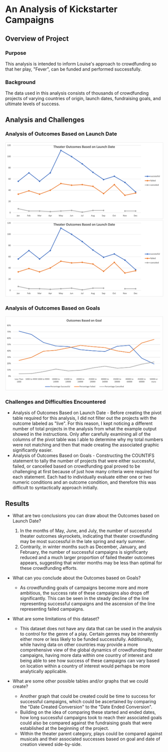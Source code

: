 # An Analysis of Kickstarter Campaigns 

## Overview of Project

### Purpose
This analysis is intended to inform Louise's approach to crowdfunding so that her play, "Fever", can be funded and performed successfully.

### Background
The data used in this analysis consists of thousands of crowdfunding projects of varying countries of origin, launch dates, fundraising goals, and ultimate levels of success.

## Analysis and Challenges

### Analysis of Outcomes Based on Launch Date
![Outcomes Based on Launch Date](https://github.com/vivek-gurumoorthy/kickstarter-analysis/blob/main/Theater_Outcomes_vs_Launch.png)
![Outcomes Based on Launch Date](https://github.com/vivek-gurumoorthy/kickstarter-analysis/blob/main/Theater_Outcomes_vs_Launch.png)

### Analysis of Outcomes Based on Goals
![Outcomes Based on Goals](https://github.com/vivek-gurumoorthy/kickstarter-analysis/blob/main/Outcomes_vs_Goals.png)

### Challenges and Difficulties Encountered
- Analysis of Outcomes Based on Launch Date - Before creating the pivot table required for this analysis, I did not filter out the projects with the outcome labeled as "live". For this reason, I kept noticing a different number of total projects in the analysis from what the example output showed in the instructions. Only after carefully examining all of the columns of the pivot table was I able to determine why my total numbers were not matching and then that made creating the associated graphic significantly easier.
- Analysis of Outcomes Based on Goals - Constructing the COUNTIFS statement to tally the number of projects that were either successful, failed, or cancelled based on crowdfunding goal proved to be challenging at first because of just how many criteria were required for each statement. Each had to individually evaluate either one or two numeric conditions and an outcome condition, and therefore this was difficult to syntactically approach initially. 

## Results

- What are two conclusions you can draw about the Outcomes based on Launch Date?
   1) In the months of May, June, and July, the number of successful theater outcomes skyrockets, indicating that theater crowdfunding may be most    successful in the late spring and early summer. 
   2) Contrarily, in winter months such as December, January, and February, the number of successful campaigns is significanty reduced and a much larger proportion of failed theater outcomes appears, suggesting that winter months may be less than optimal for these crowdfunding efforts. 

- What can you conclude about the Outcomes based on Goals?
   - As crowdfunding goals of campaigns become more and more ambitious, the success rate of these campaigns also drops off significantly. This can be seen in the steady decline of the line representing successful campaigns and the ascension of the line representing failed campaigns.

- What are some limitations of this dataset?
  - This dataset does not have any data that can be used in the analysis to control for the genre of a play. Certain genres may be inherently either more or less likely to be funded successfully. Additionally, while having data on other countries may provide a more comprehensive view of the global dynamics of crowdfunding theater campaigns, having more data within one country of interest and being able to see how success of these campaigns can vary based on location within a country of interest would perhaps be more analytically applicable.  

- What are some other possible tables and/or graphs that we could create?
  - Another graph that could be created could be time to success for successful campaigns, which could be ascertained by comparing the "Date Created Conversion" to the "Date Ended Conversion".
  - Building on the idea of comparing these started and ended dates, how long successful campaigns took to reach their associated goals could also be compared against the fundraising goals that were established at the beginning of the project. 
  - Within the theater parent category, plays could be compared against musicals and their associated successes based on goal and date of creation viewed side-by-side.
